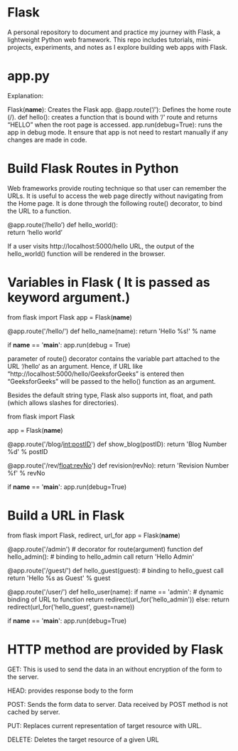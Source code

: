 # Flask
A personal repository to document and practice my journey with Flask, a lightweight Python web framework. This repo includes tutorials, mini-projects, experiments, and notes as I explore building web apps with Flask.

# app.py
Explanation:

Flask(__name__): Creates the Flask app.
@app.route(‘/’): Defines the home route (/).
def hello(): creates a function that is bound with ‘/‘ route and returns “HELLO” when the root page is accessed.
app.run(debug=True): runs the app in debug mode. It ensure that app is not need to restart manually if any changes are made in code.

# Build Flask Routes in Python
Web frameworks provide routing technique so that user can remember the URLs. It is useful to access the web page directly without navigating from the Home page. It is done through the following route() decorator, to bind the URL to a function.

@app.route(‘/hello’) 
def hello_world():     
    return ‘hello world’ 

If a user visits http://localhost:5000/hello URL, the output of the hello_world() function will be rendered in the browser.

# Variables in Flask ( It is passed as keyword argument.)
 from flask import Flask 
app = Flask(__name__) 

@app.route('/hello/<name>') 
def hello_name(name): 
    return 'Hello %s!' % name 

if __name__ == '__main__': 
    app.run(debug = True) 

parameter of route() decorator contains the variable part attached to the URL ‘/hello‘ as an argument. Hence, if URL like “http://localhost:5000/hello/GeeksforGeeks” is entered then “GeeksforGeeks” will be passed to the hello() function as an argument.

Besides the default string type, Flask also supports int, float, and path (which allows slashes for directories).

from flask import Flask 

app = Flask(__name__) 

@app.route('/blog/<int:postID>')
def show_blog(postID): 
    return 'Blog Number %d' % postID  

@app.route('/rev/<float:revNo>')
def revision(revNo): 
    return 'Revision Number %f' % revNo  

if __name__ == '__main__': 
    app.run(debug=True)

# Build a URL in Flask

from flask import Flask, redirect, url_for
app = Flask(__name__)


@app.route('/admin')  # decorator for route(argument) function
def hello_admin():  # binding to hello_admin call
    return 'Hello Admin'


@app.route('/guest/<guest>')
def hello_guest(guest):  # binding to hello_guest call
    return 'Hello %s as Guest' % guest


@app.route('/user/<name>')
def hello_user(name):
    if name == 'admin':  # dynamic binding of URL to function
        return redirect(url_for('hello_admin'))
    else:
        return redirect(url_for('hello_guest', guest=name))


if __name__ == '__main__':
    app.run(debug=True)


# HTTP method are provided by Flask

GET:	This is used to send the data in an without encryption of the form to the server.

HEAD:	provides response body to the form

POST:	Sends the form data to server. Data received by POST method is not cached by server.

PUT:	Replaces current representation of target resource with URL.

DELETE:	Deletes the target resource of a given URL
